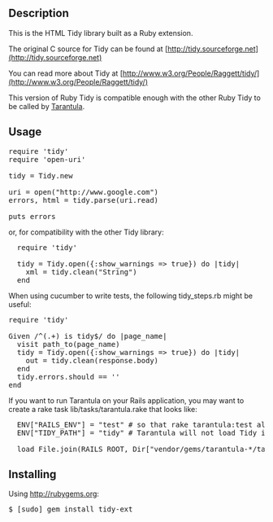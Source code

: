 Description
-----------

This is the HTML Tidy library built as a Ruby extension.

The original C source for Tidy can be found at
[http://tidy.sourceforge.net](http://tidy.sourceforge.net)

You can read more about Tidy at
[http://www.w3.org/People/Raggett/tidy/](http://www.w3.org/People/Raggett/tidy/)

This version of Ruby Tidy is compatible enough with the other Ruby Tidy to be called by
[Tarantula](http://github.com/relevance/tarantula).

Usage
-----

<pre>
require 'tidy'
require 'open-uri'

tidy = Tidy.new

uri = open("http://www.google.com")
errors, html = tidy.parse(uri.read)

puts errors
</pre>

or, for compatibility with the other Tidy library:

<pre>
  require 'tidy'

  tidy = Tidy.open({:show_warnings => true}) do |tidy|
    xml = tidy.clean("<html><body>String</body></html>")
  end
</pre>

When using cucumber to write tests, the following tidy_steps.rb might be useful:

<pre>
require 'tidy'

Given /^(.+) is tidy$/ do |page_name|
  visit path_to(page_name)
  tidy = Tidy.open({:show_warnings => true}) do |tidy|
    out = tidy.clean(response.body)
  end
  tidy.errors.should == ''
end
</pre>

If you want to run Tarantula on your Rails application, you may want to create a rake task lib/tasks/tarantula.rake that looks like:

<pre>
  ENV["RAILS_ENV"] = "test" # so that rake tarantula:test always runs in your test env
  ENV["TIDY_PATH"] = "tidy" # Tarantula will not load Tidy if this is not set

  load File.join(RAILS_ROOT, Dir["vendor/gems/tarantula-*/tasks/*.rake"])
</pre>

Installing
----------

Using http://rubygems.org:

<pre>
$ [sudo] gem install tidy-ext
</pre>


